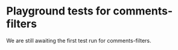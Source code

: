 # Playground tests for comments-filters
We are still awaiting the first test run for comments-filters.
